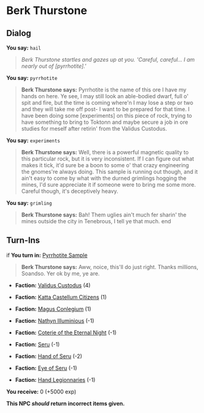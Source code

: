 # Berk Thurstone
## Dialog

**You say:** `hail`



>*Berk Thurstone startles and gazes up at you. 'Careful, careful... I am nearly out of [pyrrhotite].'*

**You say:** `pyrrhotite`



>**Berk Thurstone says:** Pyrrhotite is the name of this ore I have my hands on here. Ye see, I may still look an able-bodied dwarf, full o' spit and fire, but the time is coming where'n I may lose a step or two and they will take me off post- I want to be prepared for that time. I have been doing some [experiments] on this piece of rock, trying to have something to bring to Toktonn and maybe secure a job in ore studies for meself after retirin' from the Validus Custodus.

**You say:** `experiments`



>**Berk Thurstone says:** Well, there is a powerful magnetic quality to this particular rock, but it is very inconsistent. If I can figure out what makes it tick, it'd sure be a boon to some o' that crazy engineering the gnomes're always doing. This sample is running out though, and it ain't easy to come by what with the durned grimlings hogging the mines, I'd sure appreciate it if someone were to bring me some more. Careful though, it's deceptively heavy.

**You say:** `grimling`



>**Berk Thurstone says:** Bah!  Them uglies ain't much fer sharin' the mines outside the city in Tenebrous, I tell ye that much.
end

## Turn-Ins





if **You turn in:** [Pyrrhotite Sample](/item/29843)


>**Berk Thurstone says:** Aww, noice, this'll do just right. Thanks millions, Soandso. Yer ok by me, ye are.





* __Faction:__ [Validus Custodus](/faction/1503) (4)


* __Faction:__ [Katta Castellum Citizens](/faction/1502) (1)


* __Faction:__ [Magus Conlegium](/faction/1504) (1)


* __Faction:__ [Nathyn Illuminious](/faction/1505) (-1)


* __Faction:__ [Coterie of the Eternal Night](/faction/1506) (-1)


* __Faction:__ [Seru](/faction/1483) (-1)


* __Faction:__ [Hand of Seru](/faction/1484) (-2)


* __Faction:__ [Eye of Seru](/faction/1485) (-1)


* __Faction:__ [Hand Legionnaries](/faction/1541) (-1)


 **You receive:** 0 (+5000 exp)

**This NPC *should* return incorrect items given.**

